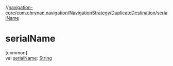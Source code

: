 //[navigation-core](../../../../index.md)/[com.chrynan.navigation](../../index.md)/[NavigationStrategy](../index.md)/[DuplicateDestination](index.md)/[serialName](serial-name.md)

# serialName

[common]\
val [serialName](serial-name.md): [String](https://kotlinlang.org/api/latest/jvm/stdlib/kotlin/-string/index.html)

